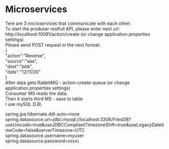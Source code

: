 # Microservices
Tere are 3 microservices that communicate with each other:\
To start the produser restfull API, please enter next url:\
http://localhost:10091/action/create (or change application.properties settings)\
Please send  POST request in the next format:\
{\
	"action":"Reverse",\
	"source":"aaa",\
	"dest":"bbb",\
	"date":"12/11/20"\
}\
After data gets RabbitMQ - action-create-queue (or change application.properties settings)\
Consumer MS reads the data.\
Then it starts third MS  - save to table\
I use mySQL D.B\

spring.jpa.hibernate.ddl-auto=none\
spring.datasource.url=jdbc:mysql://localhost:3306/FilesDB?useUnicode=true&useJDBCCompliantTimezoneShift=true&useLegacyDatetimeCode=false&serverTimezone=UTC\
spring.datasource.username=myuser\
spring.datasource.password=xxxx\
